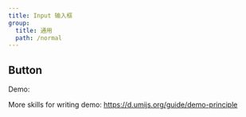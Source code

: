 ```yaml
---
title: Input 输入框
group:
  title: 通用
  path: /normal
---
```


## Button

Demo:

<code src="./demo/Base"></code>

More skills for writing demo: https://d.umijs.org/guide/demo-principle
